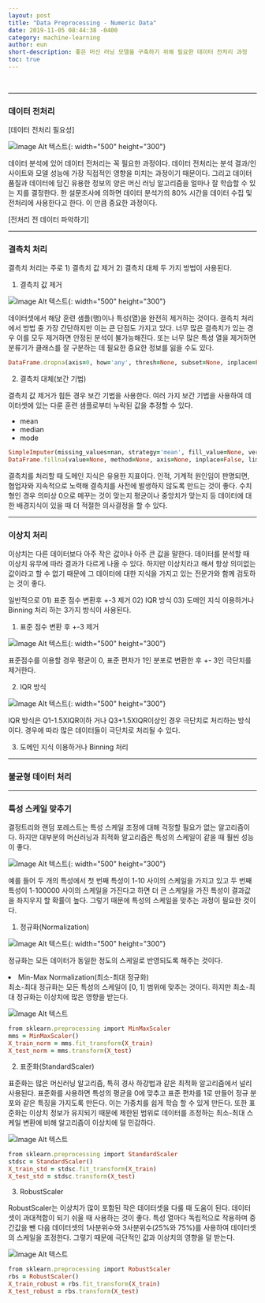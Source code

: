 ```yaml
---
layout: post
title: "Data Preprocessing - Numeric Data"
date: 2019-11-05 08:44:38 -0400
category: machine-learning 
author: eun
short-description: 좋은 머신 러닝 모델을 구축하기 위해 필요한 데이터 전처리 과정
toc: true
---
```

<br>
<hr>

### 데이터 전처리
[데이터 전처리 필요성]

![Image Alt 텍스트](/assets/images/ml01_01.png){: width="500" height="300"}

데이터 분석에 있어 데이터 전처리는 꼭 필요한 과정이다. 데이터 전처리는 분석 결과/인사이트와 모델 성능에 가장 직접적인 영향을 미치는 과정이기 때문이다. 그리고 데이터 품질과 데이터에 담긴 유용한 정보의 양은 머신 러닝 알고리즘을 얼마나 잘 학습할 수 있는 지를 결정한다. 한 설문조사에 의하면 데이터 분석가의 80% 시간을 데이터 수집 및 전처리에 사용한다고 한다. 이 만큼 중요한 과정이다. 

[전처리 전 데이터 파악하기]

<hr>

### 결측치 처리
결측치 처리는 주로 1) 결측치 값 제거 2) 결측치 대체 두 가지 방법이 사용된다.

1) 결측치 값 제거

![Image Alt 텍스트](/assets/images/ml01_02.png){: width="500" height="300"}

데이터셋에서 해당 훈련 샘플(행)이나 특성(열)을 완전히 제거하는 것이다. 결측치 처리에서 방법 중 가장 간단하지만 이는 큰 단점도 가지고 있다. 너무 많은 결측치가 있는 경우 이를 모두 제거하면 안정된 분석이 불가능해진다. 또는 너무 많은 특성 열을 제거하면 분류기가 클래스를 잘 구분하는 데 필요한 중요한 정보를 잃을 수도 있다.

```ruby
DataFrame.dropna(axis=0, how='any', thresh=None, subset=None, inplace=False)
```

2) 결측치 대체(보간 기법)

결측치 값 제거가 힘든 경우 보간 기법을 사용한다. 여러 가지 보간 기법을 사용하여 데이터셋에 있는 다룬 훈련 샘플로부터 누락된 값을 추정할 수 있다.
<ul>
    <li>mean</li>
    <li>median</li>
    <li>mode</li>
</ul>

```ruby
SimpleImputer(missing_values=nan, strategy='mean', fill_value=None, verbose=0, copy=True, add_indicator=False)
DataFrame.fillna(value=None, method=None, axis=None, inplace=False, limit=None, downcast=None)
```

결측치를 처리할  때 도메인 지식은 유용한 지표이다. 인적, 기계적 원인임이 판명되면, 협업자와 지속적으로 노력해 결측치를 사전에 발생하지 않도록 만드는 것이 좋다. 수치형인 경우 의미상 0으로 메꾸는 것이 맞는지 평균이나 중앙치가 맞는지 등 데이터에 대한 배경지식이 있을 때 더 적절한 의사결정을 할 수 있다.

<hr>

### 이상치 처리
이상치는 다른 데이터보다 아주 작은 값이나 아주 큰 값을 말한다. 데이터를 분석할 때 이상치 유무에 따라 결과가 다르게 나올 수 있다. 하지만 이상치라고 해서 항상 의미없는 값이라고 할 수 없기 때문에 그 데이터에 대한 지식을 가지고 있는 전문가와 함께 검토하는 것이 좋다.

일반적으로 01) 표준 점수 변환후 +-3 제거 02) IQR 방식 03) 도메인 지식 이용하거나 Binning 처리 하는 3가지 방식이 사용된다.

1. 표준 점수 변환 후 +-3 제거

![Image Alt 텍스트](/assets/images/ml01_03.png){: width="500" height="300"}

표준점수를 이용할 경우 평균이 0, 표준 편차가 1인 분포로 변환한 후 +- 3인 극단치를 제거한다.

2. IQR 방식

![Image Alt 텍스트](/assets/images/ml01_04.png){: width="500" height="300"}

IQR 방식은 Q1-1.5XIQR이하 거나 Q3+1.5XIQR이상인 경우 극단치로 처리하는 방식이다. 경우에 따라 많은 데이터들이 극단치로 처리될 수 있다. 

3. 도메인 지식 이용하거나 Binning 처리

<hr>

### 불균형 데이터 처리

<hr>

### 특성 스케일 맞추기
결정트리와 랜덤 포레스트는 특성 스케일 조정에 대해 걱정할 필요가 없는 알고리즘이다. 하지만 대부분의 머신러닝과 최적화 알고리즘은 특성의 스케일이 같을 때 훨씬 성능이 좋다. 

![Image Alt 텍스트](/assets/images/ml01_05.png){: width="500" height="300"}

예를 들어 두 개의 특성에서 첫 번째 특성이 1-10 사이의 스케일을 가지고 있고 두 번째 특성이 1-100000 사이의 스케일을 가진다고 하면 더 큰 스케일을 가진 특성이 결과값을 좌지우지 할 확률이 높다. 그렇기 때문에 특성의 스케일을 맞추는 과정이 필요한 것이다.
1) 정규화(Normalization)

![Image Alt 텍스트](/assets/images/ml01_06.png){: width="500" height="300"}


정규화는 모든 데이터가 동일한 정도의 스케일로 반영되도록 해주는 것이다. 

<li>Min-Max Normalization(최소-최대 정규화)</li>
최소-최대 정규화는 모든 특성의 스케일이 [0, 1] 범위에 맞추는 것이다. 하지만 최소-최대 정규화는  이상치에 많은 영향을 받는다.

![Image Alt 텍스트](/assets/images/ml01_07.png)
```ruby
from sklearn.preprocessing import MinMaxScaler
mms = MinMaxScaler()
X_train_norm = mms.fit_transform(X_train)
X_test_norm = mms.transform(X_test)
```

2) 표준화(StandardScaler)

표준화는 많은 머신러닝 알고리즘, 특히 경사 하강법과 같은 최적화 알고리즘에서 널리 사용된다. 표준화를 사용하면 특성의 평균을 0에 맞추고 표준 편차를 1로 만들어 정규 분포와 같은 특징을 가지도록 만든다. 이는 가중치를 쉽게 학습 할 수 있게 만든다. 또한 표준화는 이상치 정보가 유지되기 때문에 제한된 범위로 데이터를 조정하는 최소-최대 스케일 변환에 비해 알고리즘이 이상치에 덜 민감하다.

![Image Alt 텍스트](/assets/images/ml01_08.png)
```ruby
from sklearn.preprocessing import StandardScaler
stdsc = StandardScaler()
X_train_std = stdsc.fit_transform(X_train)
X_test_std = stdsc.transform(X_test) 
```


3) RobustScaler

RobustScaler는 이상치가 많이 포함된 작은 데이터셋을 다룰 때 도움이 된다. 데이터셋이 과대적합이 되기 쉬울 때 사용하는 것이 좋다. 특성 열마다 독립적으로 작용하며 중간값을 뺀 다음 데이터셋의 1사분위수와 3사분위수(25%와 75%)를 사용하여 데이터셋의 스케일을 조정한다. 그렇기 때문에 극단적인 값과 이상치의 영향을 덜 받는다.

![Image Alt 텍스트](/assets/images/ml01_09.png)
```ruby
from sklearn.preprocessing import RobustScaler
rbs = RobustScaler()
X_train_robust = rbs.fit_transform(X_train)
X_test_robust = rbs.transform(X_test) 
```
